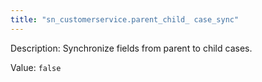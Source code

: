 ```yaml
---
title: "sn_customerservice.parent_child_ case_sync"
---
```


Description: Synchronize fields from parent to child cases.

Value: `false`